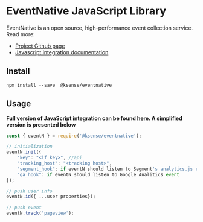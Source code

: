 # EventNative JavaScript Library

EventNative is an open source, high-performance event collection service. Read more:
* [Project Github page](https://github.com/ksensehq/eventnative/)
* [Javascript integration documentation](https://eventnative-docs.ksense.io/javascript-integration)


## Install
`npm install --save  @ksense/eventnative`

## Usage
**Full version of JavaScript integration can be found [here](https://eventnative-docs.ksense.io/javascript-integration). A simplified version is presented below**

```javascript 
const { eventN } = require('@ksense/eventnative');

// initialization
eventN.init({
    "key": "<if key>", //api
    "tracking_host": "<tracking host>",
    "segment_hook": if eventN should listen to Segment's analytics.js events,
    "ga_hook": if eventN should listen to Google Analitics event
});

// push user info
eventN.id({ ...user properties}); 

// push event
eventN.track('pageview');

```
